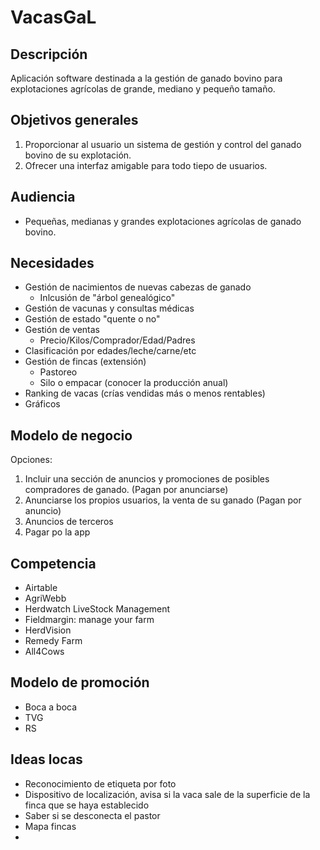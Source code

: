 # **VacasGaL**

## **Descripción**
Aplicación software destinada a la gestión de ganado bovino para explotaciones agrícolas de grande, mediano y pequeño tamaño. 

## **Objetivos generales**
1. Proporcionar al usuario un sistema de gestión y control del ganado bovino de su explotación.
2. Ofrecer una interfaz amigable para todo tiepo de usuarios.

## **Audiencia**
- Pequeñas, medianas y grandes explotaciones agrícolas de ganado bovino.

## **Necesidades**
- Gestión de nacimientos de nuevas cabezas de ganado
  - Inlcusión de "árbol genealógico"
- Gestión de vacunas y consultas médicas
- Gestión de estado "quente o no"
- Gestión de ventas
  - Precio/Kilos/Comprador/Edad/Padres
- Clasificación por edades/leche/carne/etc
- Gestión de fincas (extensión)
  - Pastoreo
  - Silo o empacar (conocer la producción anual)
- Ranking de vacas (crías vendidas más o menos rentables)
- Gráficos

## **Modelo de negocio**
Opciones:
1. Incluir una sección de anuncios y promociones de posibles compradores de ganado. (Pagan por anunciarse)
2. Anunciarse los propios usuarios, la venta de su ganado (Pagan por anuncio)
3. Anuncios de terceros
4. Pagar po la app

## **Competencia**
- Airtable
- AgriWebb
- Herdwatch LiveStock Management
- Fieldmargin: manage your farm
- HerdVision
- Remedy Farm
- All4Cows

## **Modelo de promoción**
- Boca a boca
- TVG
- RS

## **Ideas locas**
- Reconocimiento de etiqueta por foto
- Dispositivo de localización, avisa si la vaca sale de la superficie de la finca que se haya establecido
- Saber si se desconecta el pastor
- Mapa fincas
- 
